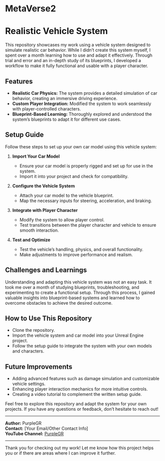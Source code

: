 # MetaVerse2
# Realistic Vehicle System

This repository showcases my work using a vehicle system designed to simulate realistic car behavior. While I didn’t create this system myself, I spent over a month learning how to use and adapt it effectively. Through trial and error and an in-depth study of its blueprints, I developed a workflow to make it fully functional and usable with a player character.

## Features
- **Realistic Car Physics:** The system provides a detailed simulation of car behavior, creating an immersive driving experience.
- **Custom Player Integration:** Modified the system to work seamlessly with player-controlled characters.
- **Blueprint-Based Learning:** Thoroughly explored and understood the system’s blueprints to adapt it for different use cases.

## Setup Guide
Follow these steps to set up your own car model using this vehicle system:

1. **Import Your Car Model**
   - Ensure your car model is properly rigged and set up for use in the system.
   - Import it into your project and check for compatibility.

2. **Configure the Vehicle System**
   - Attach your car model to the vehicle blueprint.
   - Map the necessary inputs for steering, acceleration, and braking.

3. **Integrate with Player Character**
   - Modify the system to allow player control.
   - Test transitions between the player character and vehicle to ensure smooth interaction.

4. **Test and Optimize**
   - Test the vehicle’s handling, physics, and overall functionality.
   - Make adjustments to improve performance and realism.

## Challenges and Learnings
Understanding and adapting this vehicle system was not an easy task. It took me over a month of studying blueprints, troubleshooting, and experimenting to create a functional setup. Through this process, I gained valuable insights into blueprint-based systems and learned how to overcome obstacles to achieve the desired outcome.

## How to Use This Repository
- Clone the repository.
- Import the vehicle system and car model into your Unreal Engine project.
- Follow the setup guide to integrate the system with your own models and characters.

## Future Improvements
- Adding advanced features such as damage simulation and customizable vehicle settings.
- Enhancing player interaction mechanics for more intuitive controls.
- Creating a video tutorial to complement the written setup guide.

Feel free to explore this repository and adapt the system for your own projects. If you have any questions or feedback, don’t hesitate to reach out!

---

**Author:** PurpleGR  
**Contact:** [Your Email/Other Contact Info]  
**YouTube Channel:** [PurpleGR](https://www.youtube.com/@PurpleGR)

---

Thank you for checking out my work! Let me know how this project helps you or if there are areas where I can improve it further.



